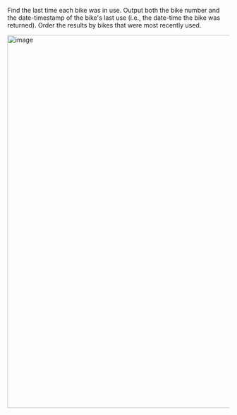 Find the last time each bike was in use. Output both the bike number and the date-timestamp of the bike's last use (i.e., the date-time the bike was returned). Order the results by bikes that were most recently used.

<img width="844" alt="image" src="https://github.com/user-attachments/assets/0f1779b1-4736-4d71-8199-afc90a4fca04">
